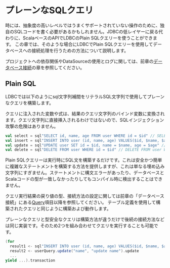 # プレーンなSQLクエリ

時には、抽象度の高いレベルではうまくサポートされていない操作のために、独自のSQLコードを書く必要があるかもしれません。JDBCの低レイヤーに戻る代わりに、ScalaベースのAPIでLDBCのPlain SQLクエリーを使うことができます。
この章では、そのような場合にLDBCでPlain SQLクエリーを使用してデータベースへの接続処理を行うための方法について説明します。

プロジェクトへの依存関係やDataSourceの使用とログに関しては、前章の[データベース接続](/ja/04-Database-Connection.html)の章を参照してください。

## Plain SQL

LDBCでは以下のようにsql文字列補間をリテラルSQL文字列で使用してプレーンなクエリを構築します。

クエリに注入された変数や式は、結果のクエリ文字列のバインド変数に変換されます。クエリ文字列に直接挿入されるわけではないので、SQLインジェクション攻撃の危険はありません。

```scala 3
val select = sql"SELECT id, name, age FROM user WHERE id = $id" // SELECT id, name, age FROM user WHERE id = ?
val insert = sql"INSERT INTO user (id, name, age) VALUES($id, $name, $age)" // INSERT INTO user (id, name, age) VALUES(?, ?, ?)
val update = sql"UPDATE user SET id = $id, name = $name, age = $age" // UPDATE user SET id = ?, name = ?, age = ?
val delete = sql"DELETE FROM user WHERE id = $id" // DELETE FROM user WHERE id = ?
```

Plain SQLクエリーは実行時にSQL文を構築するだけです。これは安全かつ簡単に複雑なステートメントを構築する方法を提供しますが、これは単なる埋め込み文字列にすぎません。ステートメントに構文エラーがあったり、データベースとScalaコードの型が一致しなかったりしてもコンパイル時に検出することはできません。

クエリ実行結果の戻り値の型、接続方法の設定に関しては前章の「データベース接続」にある[Query](/ja/04-Database-Connection.html#Query)項目以降を参照してください。
テーブル定義を使用して構築されたクエリと同じように構築および動作します。

プレーンなクエリと型安全なクエリは構築方法が違うだけで後続の接続方法などは同じ実装です。そのため2つを組み合わせてクエリを実行することも可能です。

```scala 3
(for
  result1 <- sql"INSERT INTO user (id, name, age) VALUES($id, $name, $age)".update
  result2 <- userQuery.update("name", "update name").update
  ...
yield ...).transaction
```
